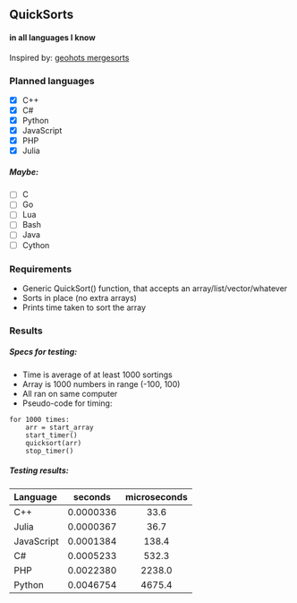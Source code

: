 ## QuickSorts
#### in all languages I know
Inspired by: [geohots mergesorts](https://github.com/geohot/mergesorts)

### Planned languages
- [x] C++
- [x] C#
- [x] Python
- [x] JavaScript
- [x] PHP
- [x] Julia

##### Maybe:
- [ ] C
- [ ] Go
- [ ] Lua
- [ ] Bash
- [ ] Java
- [ ] Cython

### Requirements
- Generic QuickSort() function, that accepts an array/list/vector/whatever 
- Sorts in place (no extra arrays)
- Prints time taken to sort the array

### Results
##### Specs for testing:
- Time is average of at least 1000 sortings
- Array is 1000 numbers in range (-100, 100)
- All ran on same computer
- Pseudo-code for timing:
```
for 1000 times:
	arr = start_array
	start_timer()
	quicksort(arr)
	stop_timer()
```

##### Testing results:
 | Language   | seconds   | microseconds |
 | :---   | :---: | :---: |
 | C++        | 0.0000336 | 33.6         |
 | Julia	  | 0.0000367 | 36.7		 |
 | JavaScript | 0.0001384 | 138.4        |
 | C#         | 0.0005233 | 532.3        |
 | PHP		  | 0.0022380 | 2238.0		 |
 | Python     | 0.0046754 | 4675.4       |